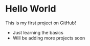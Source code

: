 # Hello World 

This is my first project on GitHub! 

- Just learning the basics
- Will be adding more projects soon
